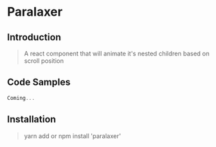 # Paralaxer

## Introduction

> A react component that will animate it's nested children based on scroll position

## Code Samples

```javascript
Coming...
```

## Installation

> yarn add or npm install 'paralaxer'